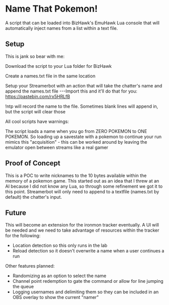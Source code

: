 ﻿# Name That Pokemon!
A script that can be loaded into BizHawk's EmuHawk Lua console that will automatically inject names from a list within a text file. 

## Setup
This is jank so bear with me:

Download the script to your Lua folder for BizHawk

Create a names.txt file in the same location

Setup your Streamerbot with an action that will take the chatter's name and append the names.txt file
---Import this and it'll do that for you: https://pastebin.com/rx5HRLfB

!ntp will record the name to the file. Sometimes blank lines will append in, but the script will clear those

All cool scripts have warnings: 

The script loads a name when you go from ZERO POKEMON to ONE POKEMON. So loading up a savestate with a pokemon to continue your run mimics this "acquisition" - this can be worked around by leaving the emulator open between streams like a real gamer 

## Proof of Concept
This is a POC to write nicknames to the 10 bytes available within the memory of a pokemon game. This started out as an idea that I threw at an AI because I did not know any Lua, so through some refinement we got it to this point. Streamerbot will only need to append to a textfile (names.txt by default) the chatter's input.

## Future
This will become an extension for the ironmon tracker eventually. A UI will be needed and we need to take advantage of resources within the tracker for the following:
- Location detection so this only runs in the lab
- Reload detection so it doesn't overwrite a name when a user continues a run

Other features planned:
- Randomizing as an option to select the name
- Channel point redemption to gate the command or allow for line jumping the queue
- Logging usernames and delimiting them so they can be included in an OBS overlay to show the current "namer"